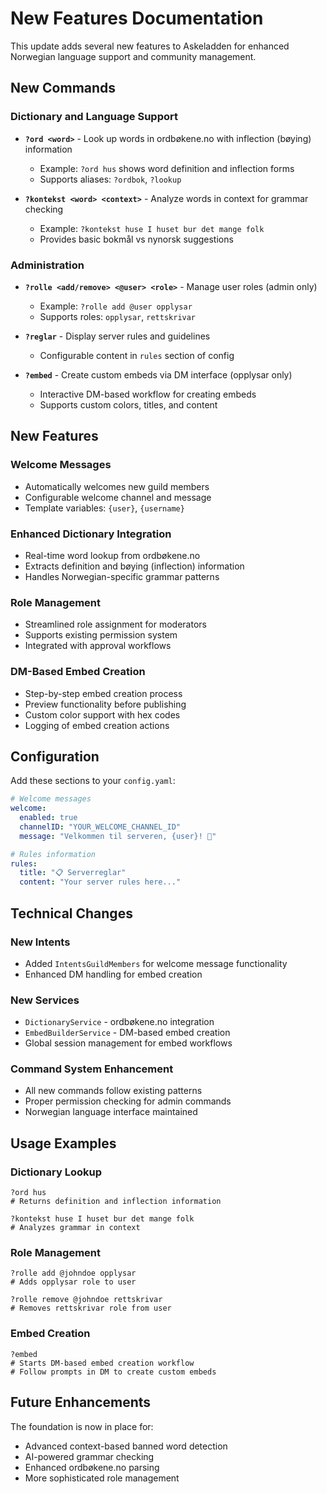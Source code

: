 # New Features Documentation

This update adds several new features to Askeladden for enhanced Norwegian language support and community management.

## New Commands

### Dictionary and Language Support
- **`?ord <word>`** - Look up words in ordbøkene.no with inflection (bøying) information
  - Example: `?ord hus` shows word definition and inflection forms
  - Supports aliases: `?ordbok`, `?lookup`

- **`?kontekst <word> <context>`** - Analyze words in context for grammar checking
  - Example: `?kontekst huse I huset bur det mange folk`
  - Provides basic bokmål vs nynorsk suggestions

### Administration
- **`?rolle <add/remove> <@user> <role>`** - Manage user roles (admin only)
  - Example: `?rolle add @user opplysar`
  - Supports roles: `opplysar`, `rettskrivar`

- **`?reglar`** - Display server rules and guidelines
  - Configurable content in `rules` section of config

- **`?embed`** - Create custom embeds via DM interface (opplysar only)
  - Interactive DM-based workflow for creating embeds
  - Supports custom colors, titles, and content

## New Features

### Welcome Messages
- Automatically welcomes new guild members
- Configurable welcome channel and message
- Template variables: `{user}`, `{username}`

### Enhanced Dictionary Integration
- Real-time word lookup from ordbøkene.no
- Extracts definition and bøying (inflection) information
- Handles Norwegian-specific grammar patterns

### Role Management
- Streamlined role assignment for moderators
- Supports existing permission system
- Integrated with approval workflows

### DM-Based Embed Creation
- Step-by-step embed creation process
- Preview functionality before publishing
- Custom color support with hex codes
- Logging of embed creation actions

## Configuration

Add these sections to your `config.yaml`:

```yaml
# Welcome messages
welcome:
  enabled: true
  channelID: "YOUR_WELCOME_CHANNEL_ID"
  message: "Velkommen til serveren, {user}! 🎉"

# Rules information  
rules:
  title: "📋 Serverreglar"
  content: "Your server rules here..."
```

## Technical Changes

### New Intents
- Added `IntentsGuildMembers` for welcome message functionality
- Enhanced DM handling for embed creation

### New Services
- `DictionaryService` - ordbøkene.no integration
- `EmbedBuilderService` - DM-based embed creation
- Global session management for embed workflows

### Command System Enhancement
- All new commands follow existing patterns
- Proper permission checking for admin commands
- Norwegian language interface maintained

## Usage Examples

### Dictionary Lookup
```
?ord hus
# Returns definition and inflection information

?kontekst huse I huset bur det mange folk  
# Analyzes grammar in context
```

### Role Management
```
?rolle add @johndoe opplysar
# Adds opplysar role to user

?rolle remove @johndoe rettskrivar
# Removes rettskrivar role from user
```

### Embed Creation
```
?embed
# Starts DM-based embed creation workflow
# Follow prompts in DM to create custom embeds
```

## Future Enhancements

The foundation is now in place for:
- Advanced context-based banned word detection
- AI-powered grammar checking
- Enhanced ordbøkene.no parsing
- More sophisticated role management